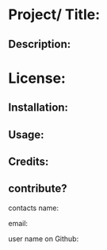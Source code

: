 # Project/ Title:


## Description:

# License: 

## Installation:

## Usage:

## Credits:

## contribute?

contacts 
name:

email:

user name on Github:


